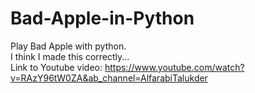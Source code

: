 # Bad-Apple-in-Python

Play Bad Apple with python. <br/>
I think I made this correctly... <br/>
Link to Youtube video: https://www.youtube.com/watch?v=RAzY96tW0ZA&ab_channel=AlfarabiTalukder
